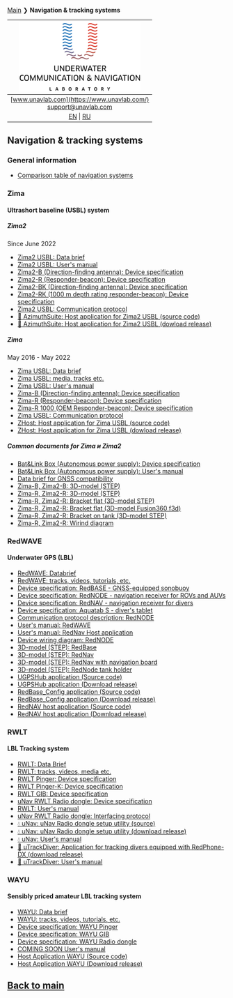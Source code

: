 [Main](/README.md) ❯ **Navigation & tracking systems**

| ![logo](/documentation/sm_logo.png) |
| :---: |
| [www.unavlab.com](https://www.unavlab.com/) <br/> [support@unavlab.com](mailto:support@unavlab.com) |
| [EN](navigation_and_tracking_systems_en.md) \| [RU](navigation_and_tracking_systems_ru.md) |

## Navigation & tracking systems

### General information
* [Comparison table of navigation systems](navigation_systems_comparison_en.md)

### Zima
#### Ultrashort baseline (USBL) system
##### Zima2
Since June 2022
* [Zima2 USBL: Data brief](/documentation/EN/Zima/Zima2_DataBrief_en.md)
* [Zima2 USBL: User's manual](/documentation/EN/Zima/Zima2_Users_manual_en.md)
* [Zima2-B (Direction-finding antenna): Device specification](/documentation/EN/Zima/Zima2B_Specification_en.md)
* [Zima2-R (Responder-beacon): Device specification](/documentation/EN/Zima/Zima2R_Specification_en.md)
* [Zima2-BK (Direction-finding antenna): Device specification](/documentation/EN/Zima/Zima2BK_Specification_en.md)
* [Zima2-RK (1000 m depth rating responder-beacon): Device specification](/documentation/EN/Zima/Zima2RK_Specification_en.md)
* [Zima2 USBL: Communication protocol](/documentation/EN/Zima/Zima2_Protocol_Specification_en.md)
* [🐙 AzimuthSuite: Host application for Zima2 USBL (source code)](https://github.com/ucnl/AzimuthSuite)
* [🐙 AzimuthSuite: Host application for Zima2 USBL (dowload release)](https://github.com/ucnl/AzimuthSuite/releases/download/beta/AzimuthSuite.zip)

##### Zima
May 2016 - May 2022
* [Zima USBL: Data brief](/documentation/EN/Zima/Zima_DataBrief_en.md)
* [Zima USBL: media, tracks etc.](/documentation/EN/Zima/media)
* [Zima USBL: User's manual](/documentation/EN/Zima/Zima_Users_manual_en.md)
* [Zima-B (Direction-finding antenna): Device specification](/documentation/EN/Zima/Zima_B_Specification_en.md)
* [Zima-R (Responder-beacon): Device specification](/documentation/EN/Zima/Zima_R_Specification_en.md)
* [Zima-R 1000 (OEM Responder-beacon): Device specification](/documentation/EN/Zima/Zima_R_OEM_Specification_en.md)
* [Zima USBL: Communication protocol](/documentation/EN/Zima/Zima_Protocol_Specification_en.md)
* [ZHost: Host application for Zima USBL (source code)](https://github.com/ucnl/ZHost)
* [ZHost: Host application for Zima USBL (dowload release)](https://github.com/ucnl/ZHost/releases/download/2.2/ZHost.zip)

##### Common documents for Zima и Zima2
* [Bat&Link Box (Autonomous power supply): Device specification](/documentation/EN/Zima/Bat_n_link_box_Specification_en.md)
* [Bat&Link Box (Autonomous power supply): User's manual](/documentation/EN/Zima/Bat_n_link_box_Users_manual_en.md)
* [Data brief for GNSS compatibility](/documentation/EN/Zima/Zima_GNSS_requirements_en.md)
* [Zima-B, Zima2-B: 3D-model (STEP)](/documentation/Zima_B_3D.step)
* [Zima-R, Zima2-R: 3D-model (STEP)](/documentation/Zima_R_3D.step)
* [Zima-R, Zima2-R: Bracket flat (3D-model STEP)](/documentation/ZIMA-R_holder_flat.step)
* [Zima-R, Zima2-R: Bracket flat (3D-model Fusion360 f3d)](/documentation/ZIMA-R_holder_flat.f3d)
* [Zima-R, Zima2-R: Bracket on tank (3D-model STEP)](/documentation/msize_tank_holder.STEP)
* [Zima-R, Zima2-R: Wirind diagram](/documentation/EN/Zima/ZimaR_wiring_diagram_en.md)

### RedWAVE
#### Underwater GPS (LBL)
* [RedWAVE: Databrief](/documentation/EN/RedWAVE/RedWAVE_DataBrief_en.md)
* [RedWAVE: tracks, videos, tutorials, etc.](/documentation/EN/RedWAVE/media)
* [Device specification: RedBASE - GNSS-equipped sonobuoy](/documentation/EN/RedWAVE/RedBASE_Specification_en.md)
* [Device specification: RedNODE - navigation receiver for ROVs and AUVs](/documentation/EN/RedWAVE/RedNODE_Specification_en.md)
* [Device specification: RedNAV - navigation receiver for divers](/documentation/EN/RedWAVE/RedNAV_Specification_en.md)
* [Device specification: Aquatab S - diver's tablet](/documentation/EN/RedWAVE/Aquatab_s_specification_en.md)
* [Communication protocol description: RedNODE](/documentation/EN/RedWAVE/RedWAVE_Protocol_Specification_en.md)
* [User's manual: RedWAVE](/documentation/EN/RedWAVE/RedWAVE_Users_Manual_en.md)
* [User's manual: RedNav Host application](/documentation/EN/RedWAVE/RedNAV_Host_Users_Manual_en.md)
* [Device wiring diagram: RedNODE](/documentation/EN/RedWAVE/RedNODE_wiring_diagram_en.md)
* [3D-model (STEP): RedBase](/documentation/RedBase_v2.0_3D.STEP)
* [3D-model (STEP): RedNav](/documentation/RedNav_v2.0_3D.step)
* [3D-model (STEP): RedNav with navigation board](/documentation/RedNav_with_compass_3D.step)
* [3D-model (STEP): RedNode tank holder](/documentation/msize_tank_holder.STEP)
* [UGPSHub application (Source code)](https://github.com/ucnl/UGPSHub)
* [UGPSHub application (Download release)](https://github.com/ucnl/UGPSHub/releases/download/1.0/UGPSHub.zip)
* [RedBase_Config application (Source code)](https://github.com/ucnl/RedBASE_Config/)
* [RedBase_Config application (Download release)](https://github.com/ucnl/RedBASE_Config/releases/download/1.0/RedBASE_Config.zip)
* [RedNAV host application (Source code)](https://github.com/ucnl/RedNavHost)
* [RedNAV host application (Download release)](https://github.com/ucnl/RedNavHost/releases/download/1.1/RedNAVHost.zip)

### RWLT
#### LBL Tracking system
* [RWLT: Data Brief](/documentation/EN/RWLT/RWLT_DataBrief_en.md)
* [RWLT: tracks, videos, media etc.](/documentation/EN/RWLT/media.md)
* [RWLT Pinger: Device specification](/documentation/EN/RWLT/RWLT_Pinger_Specification_en.md)
* [RWLT Pinger-K: Device specification](/documentation/EN/RWLT/RWLT_Pinger_K_Specification_en.md)
* [RWLT GIB: Device specification](/documentation/EN/RWLT/RWLT_GIB_Specification_en.md)
* [uNav RWLT Radio dongle: Device specification](/documentation/EN/RWLT/RWLT_RF_Dongle_Specification_en.md)
* [RWLT: User's manual](/documentation/EN/RWLT/RWLT_Users_Manual_en.md)
* [uNav RWLT Radio dongle: Interfacing protocol](/documentation/EN/RWLT/uNav_protocol_specification_en.md)
* [💧 uNav: uNav Radio dongle setup utility (source)](https://github.com/ucnl/uNav)
* [💧 uNav: uNav Radio dongle setup utility (download release)](https://github.com/ucnl/uNav/releases/download/1.0/uNav.zip)
* [💧 uNav: User's manual](/documentation/EN/RWLT/uNav_application_Users_manual_en.md)
* [🤿 uTrackDiver: Application for tracking divers equipped with RedPhone-DX (download release)](https://github.com/ucnl/uTrack/releases/download/beta/uTrackDiver.zip)
* [🤿 uTrackDiver: User's manual](/documentation/EN/RWLT/uTrackDiver_Users_Manual_en.md)

### WAYU
#### Sensibly priced amateur LBL tracking system
* [WAYU: Data brief](/documentation/EN/WAYU/WAYU_DataBrief_en.md)
* [WAYU: tracks, videos, tutorials, etc.](/documentation/EN/WAYU/media)
* [Device specification: WAYU Pinger](/documentation/EN/WAYU/WAYU_Pinger_Specification_en.md)
* [Device specification: WAYU GIB](/documentation/EN/WAYU/WAYU_GIB_Specification_en.md)
* [Device specification: WAYU Radio dongle](/documentation/EN/WAYU/WAYU_RF_Dongle_Specification_en.md)
* [COMING SOON User's manual]()
* [Host Application WAYU (Source code)](https://github.com/ucnl/WAYU)
* [Host Application WAYU (Download release)](https://github.com/ucnl/WAYU/releases/download/1.0/WAYU.zip)

## [Back to main](README.md)
